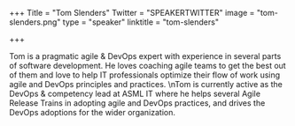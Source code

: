 +++
Title = "Tom Slenders"
Twitter = "SPEAKERTWITTER"
image = "tom-slenders.png"
type = "speaker"
linktitle = "tom-slenders"

+++

Tom is a pragmatic agile & DevOps expert with experience in several parts of software development. He loves coaching agile teams to get the best out of them and love to help IT professionals optimize their flow of work using agile and DevOps principles and practices.\nTom is currently active as the DevOps & competency lead at ASML IT where he helps several Agile Release Trains in adopting agile and DevOps practices, and drives the DevOps adoptions for the wider organization.
